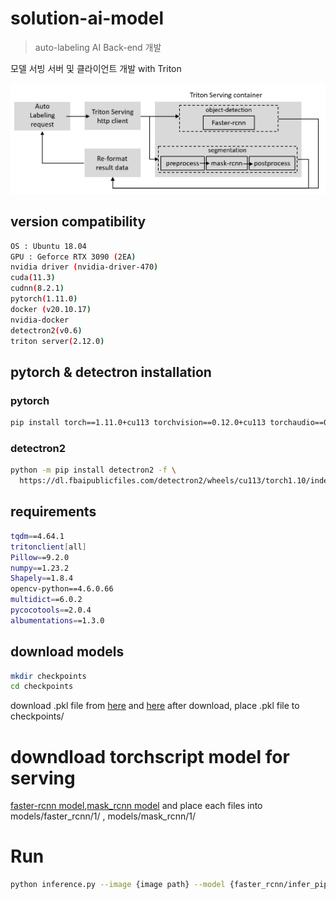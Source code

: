 # solution-ai-model
> auto-labeling AI Back-end 개발

모델 서빙 서버 및 클라이언트 개발 with Triton 

![](img/inference-logic.png)

## version compatibility

```sh
OS : Ubuntu 18.04
GPU : Geforce RTX 3090 (2EA) 
nvidia driver (nvidia-driver-470)
cuda(11.3)
cudnn(8.2.1)
pytorch(1.11.0)
docker (v20.10.17)
nvidia-docker
detectron2(v0.6)
triton server(2.12.0)
```

## pytorch & detectron installation
### pytorch
```sh
pip install torch==1.11.0+cu113 torchvision==0.12.0+cu113 torchaudio==0.11.0 --extra-index-url https://download.pytorch.org/whl/cu113
```
### detectron2
```sh
python -m pip install detectron2 -f \
  https://dl.fbaipublicfiles.com/detectron2/wheels/cu113/torch1.10/index.html
```

## requirements
```sh
tqdm==4.64.1
tritonclient[all]
Pillow==9.2.0
numpy==1.23.2
Shapely==1.8.4
opencv-python==4.6.0.66
multidict==6.0.2
pycocotools==2.0.4
albumentations==1.3.0
```

## download models
```sh
mkdir checkpoints
cd checkpoints
```
download .pkl file from [here](https://drive.google.com/drive/folders/1iThtzq1aKOaLnbExZe6Zsy8Kv0-l7Dr0) and [here](https://drive.google.com/drive/folders/13Bfn7B6bkiKopv-3OOqf2O14elJ4I0ul)
after download, place .pkl file to checkpoints/

# downdload torchscript model for serving
[faster-rcnn model](https://drive.google.com/drive/folders/1YqmH7f5pDmfLgZFqcE4iBQPaORnpKrgW),[mask_rcnn model](https://drive.google.com/drive/folders/1ySaej3dVPBVPQBRJZAabHX2wZF555tlr)
and place each files into models/faster_rcnn/1/ , models/mask_rcnn/1/  

# Run
```sh
python inference.py --image {image path} --model {faster_rcnn/infer_pipeline} --task {od/seg} --conf {float type ex.0.67 , 0.89} --class_name person --serving-port 8000
```
